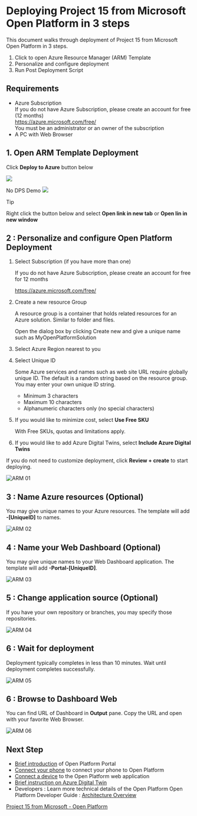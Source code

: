 # Deploying Project 15 from Microsoft Open Platform in 3 steps

This document walks through deployment of Project 15 from Microsoft Open Platform in 3 steps.

1. Click to open Azure Resource Manager (ARM) Template
1. Personalize and configure deployment
1. Run Post Deployment Script

## Requirements

- Azure Subscription  
    If you do not have Azure Subscription, please create an account for free (12 months)  
    <https://azure.microsoft.com/free/>  
    You must be an administrator or an owner of the subscription  
- A PC with Web Browser

## 1. Open ARM Template Deployment

Click **Deploy to Azure** button below  

<a href="https://ms.portal.azure.com/#blade/Microsoft_Azure_CreateUIDef/CustomDeploymentBlade/uri/https%3A%2F%2Fraw.githubusercontent.com%2Fmicrosoft%2Fproject15%2Fmaster%2FDeploy%2Fazuredeploy-v2.json/uiFormDefinitionUri/https%3A%2F%2Fraw.githubusercontent.com%2Fmicrosoft%2Fproject15%2Fmaster%2FDeploy%2FazuredeployUI.json" target="_blank"><img src="deploy-to-azure.svg"/></a>

No DPS Demo
<a href="https://ms.portal.azure.com/#blade/daisukeiot_Azure_CreateUIDef/CustomDeploymentBlade/uri/https%3A%2F%2Fraw.githubusercontent.com%2Fdaisukeiot%2Fproject15-msft-fork%2Fmaster%2FDeploy%2Fazuredeploy-v2.json/uiFormDefinitionUri/https%3A%2F%2Fraw.githubusercontent.com%2Fdaisukeiot%2Fproject15-msft-fork%2Fmaster%2FDeploy%2FazuredeployUI.json" target="_blank"><img src="deploy-to-azure.svg"/></a>

> [!TIP]  
> Right click the button below and select **Open link in new tab** or **Open lin in new window**

## 2 : Personalize and configure Open Platform Deployment

1. Select Subscription (if you have more than one)

    If you do not have Azure Subscription, please create an account for free for 12 months

    https://azure.microsoft.com/free/

1. Create a new resource Group

    A resource group is a container that holds related resources for an Azure solution. Similar to folder and files.

    Open the dialog box by clicking Create new and give a unique name such as MyOpenPlatformSolution

1. Select Azure Region nearest to you
1. Select Unique ID  
    
    Some Azure services and names such as web site URL require globally unique ID. The default is a random string based on the resource group. You may enter your own unique ID string.

    - Minimum 3 characters
    - Maximum 10 characters
    - Alphanumeric characters only (no special characters)

1. If you would like to minimize cost, select **Use Free SKU**

    With Free SKUs, quotas and limitations apply.

1. If you would like to add Azure Digital Twins, select **Include Azure Digital Twins** 

If you do not need to customize deployment, click **Review + create** to start deploying.

![ARM 01](media/ARM-01.png)

## 3 : Name Azure resources (Optional)

You may give unique names to your Azure resources.  The template will add **-[UniqueID]** to names.

![ARM 02](media/ARM-02.png)

## 4 : Name your Web Dashboard (Optional)

You may give unique names to your Web Dashboard application.  The template will add **-Portal-[UniqueID]**.

![ARM 03](media/ARM-03.png)

## 5 : Change application source (Optional)

If you have your own repository or branches, you may specify those repositories.

![ARM 04](media/ARM-04.png)


## 6 : Wait for deployment

Deployment typically completes in less than 10 minutes.  Wait until deployment completes successfully.

![ARM 05](media/ARM-05.png)

## 6 : Browse to Dashboard Web

You can find URL of Dashboard in **Output** pane.  Copy the URL and open with your favorite Web Browser.

![ARM 06](media/ARM-06.png)

## Next Step

- [Brief introduction](OpenPlatformPortal.md) of Open Platform Portal
- [Connect your phone](ConnectingPhone.md) to connect your phone to Open Platform
- [Connect a device](ConnectingDevice.md) to the Open Platform web application
- [Brief instruction on Azure Digital Twin](ADT.md) 
- Developers : Learn more technical details of the Open Platform Open Platform Developer Guide : [Architecture Overview](../Developer-Guide/Architecture-Overview.md)

[Project 15 from Microsoft - Open Platform](../README.md)
